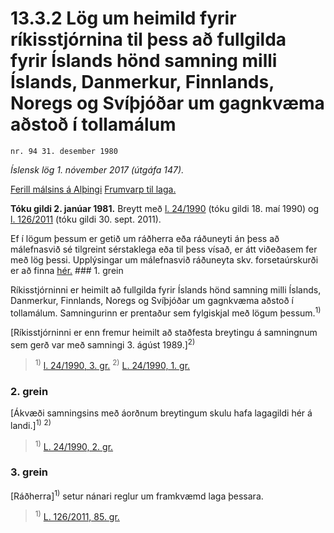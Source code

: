 # 13.3.2 Lög um heimild fyrir ríkisstjórnina til þess að fullgilda fyrir Íslands hönd samning milli Íslands, Danmerkur, Finnlands, Noregs og Svíþjóðar um gagnkvæma aðstoð í tollamálum

`nr. 94 31. desember 1980`

_Íslensk lög 1. nóvember 2017 (útgáfa 147)._

[Ferill málsins á Alþingi](https://www.althingi.is/thingstorf/thingmalalistar-eftir-thingum/ferill/?ltg=103&mnr=153)
[Frumvarp til laga.](https://www.althingi.is/altext/103/s/pdf/0191.pdf)

**Tóku gildi 2. janúar 1981.**
Breytt með
[l. 24/1990](https://althingi.is/altext/stjt/1990.024.html) (tóku gildi 18. maí 1990) og
[l. 126/2011](https://althingi.is/altext/stjt/2011.126.html) (tóku gildi 30. sept. 2011).

Ef í lögum þessum er getið um ráðherra eða ráðuneyti án þess að málefnasvið sé tilgreint sérstaklega eða til þess vísað, er átt viðeðasem fer með lög þessi. Upplýsingar um málefnasvið ráðuneyta skv. forsetaúrskurði er að finna [hér.](2017015.md) ### 1. grein

Ríkisstjórninni er heimilt að fullgilda fyrir Íslands hönd samning milli Íslands, Danmerkur, Finnlands, Noregs og Svíþjóðar um gagnkvæma aðstoð í tollamálum. Samningurinn er prentaður sem fylgiskjal með lögum þessum.<sup>1)</sup> 

[Ríkisstjórninni er enn fremur heimilt að staðfesta breytingu á samningnum sem gerð var með samningi 3. ágúst 1989.]<sup>2)</sup> 

> <sup>1)</sup> [l. 24/1990, 3. gr.](https://althingi.is/altext/stjt/1990.024.html) <sup>2)</sup> [L. 24/1990, 1. gr.](https://althingi.is/altext/stjt/1990.024.html)

### 2. grein

[Ákvæði samningsins með áorðnum breytingum skulu hafa lagagildi hér á landi.]<sup>1)</sup> <sup>2)</sup> 

> <sup>1)</sup> [L. 24/1990, 2. gr.](https://althingi.is/altext/stjt/1990.024.html)

### 3. grein

[Ráðherra]<sup>1)</sup> setur nánari reglur um framkvæmd laga þessara.

> <sup>1)</sup> [L. 126/2011, 85. gr.](https://althingi.is/altext/stjt/2011.126.html)
